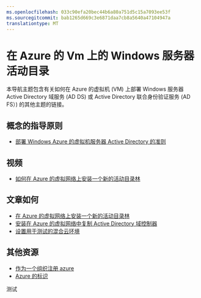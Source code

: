 ```yaml
---
ms.openlocfilehash: 033c90efa20bec44b6a80a751d5c15a7093ee53f
ms.sourcegitcommit: bab1265d669c3e6871daa7cb8a5640a47104947a
translationtype: MT
---
```

<properties 
    pageTitle="在 Azure 的 Vm 上的 Windows 服务器活动目录" 
    description="您可以在 Azure 的虚拟机上运行 Windows 服务器 Active Directory 域服务 (AD DS) 或 Active Directory 联合身份验证服务 (AD FS)。" 
    services="active-directory" 
    documentationCenter="" 
    authors="markusvi" 
    manager="terrylan" 
    editor="LisaToft"
    tags="azure-classic-portal"/>

<tags 
    ms.service="active-directory" 
    ms.workload="identity" 
    ms.tgt_pltfrm="na" 
    ms.devlang="na" 
    ms.topic="article" 
    ms.date="07/23/2015" 
    ms.author="markusvi"/>


# 在 Azure 的 Vm 上的 Windows 服务器活动目录


本导航主题包含有关如何在 Azure 的虚拟机 (VM) 上部署 Windows 服务器 Active Directory 域服务 (AD DS) 或 Active Directory 联合身份验证服务 (AD FS）) 的其他主题的链接。 

## 概念的指导原则

- [部署 Windows Azure 的虚拟机服务器 Active Directory 的准则](https://msdn.microsoft.com/library/azure/jj156090.aspx) 

## 视频

- [如何在 Azure 的虚拟网络上安装一个新的活动目录林](http://channel9.msdn.com/Series/Microsoft-Azure-Tutorials/How-to-install-a-new-Active-Directory-forest-on-an-Azure-virtual-network)

## 文章如何

- [在 Azure 的虚拟网络上安装一个新的活动目录林](active-directory-new-forest-virtual-machine.md)
- [安装在 Azure 的虚拟网络中复制 Active Directory 域控制器](../virtual-networks-install-replica-active-directory-domain-controller.md) 
- [设置用于测试的混合云环境](../virtual-networks-setup-hybrid-cloud-environment-testing.md)


## 其他资源

- [作为一个组织注册 azure](sign-up-organization.md)
- [Azure 的标识](fundamentals-identity.md)




 

测试
